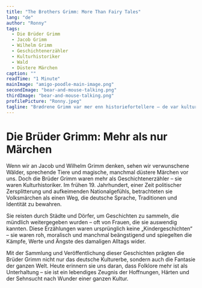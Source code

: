 ```yaml
---
title: "The Brothers Grimm: More Than Fairy Tales"
lang: "de"
author: "Ronny"
tags:
  - Die Brüder Grimm
  - Jacob Grimm
  - Wilhelm Grimm
  - Geschichtenerzähler
  - Kulturhistoriker
  - Wald
  - Düstere Märchen
caption: ""
readTime: "1 Minute"
mainImage: "amigo-poodle-main-image.png"
secondImage: "bear-and-mouse-talking.png"
thirdImage: "bear-and-mouse-talking.png"
profilePicture: "Ronny.jpeg"
tagline: "Brødrene Grimm var mer enn historiefortellere – de var kulturhistorikere."
---
```


# Die Brüder Grimm: Mehr als nur Märchen

Wenn wir an Jacob und Wilhelm Grimm denken, sehen wir verwunschene Wälder, sprechende Tiere und magische, manchmal düstere Märchen vor uns. Doch die Brüder Grimm waren mehr als Geschichtenerzähler – sie waren Kulturhistoriker. Im frühen 19. Jahrhundert, einer Zeit politischer Zersplitterung und aufkeimenden Nationalgefühls, betrachteten sie Volksmärchen als einen Weg, die deutsche Sprache, Traditionen und Identität zu bewahren.

Sie reisten durch Städte und Dörfer, um Geschichten zu sammeln, die mündlich weitergegeben wurden – oft von Frauen, die sie auswendig kannten. Diese Erzählungen waren ursprünglich keine „Kindergeschichten“ – sie waren roh, moralisch und manchmal beängstigend und spiegelten die Kämpfe, Werte und Ängste des damaligen Alltags wider.

Mit der Sammlung und Veröffentlichung dieser Geschichten prägten die Brüder Grimm nicht nur das deutsche Kulturerbe, sondern auch die Fantasie der ganzen Welt. Heute erinnern sie uns daran, dass Folklore mehr ist als Unterhaltung – sie ist ein lebendiges Zeugnis der Hoffnungen, Härten und der Sehnsucht nach Wunder einer ganzen Kultur.
